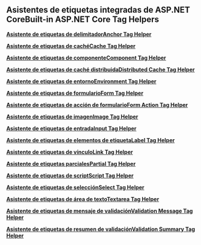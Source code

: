 ## <a name="built-in-aspnet-core-tag-helpers"></a><span data-ttu-id="6689d-101">Asistentes de etiquetas integradas de ASP.NET Core</span><span class="sxs-lookup"><span data-stu-id="6689d-101">Built-in ASP.NET Core Tag Helpers</span></span>

<span data-ttu-id="6689d-102">**[Asistente de etiquetas de delimitador](xref:mvc/views/tag-helpers/builtin-th/anchor-tag-helper)**</span><span class="sxs-lookup"><span data-stu-id="6689d-102">**[Anchor Tag Helper](xref:mvc/views/tag-helpers/builtin-th/anchor-tag-helper)**</span></span>

<span data-ttu-id="6689d-103">**[Asistente de etiquetas de caché](xref:mvc/views/tag-helpers/builtin-th/cache-tag-helper)**</span><span class="sxs-lookup"><span data-stu-id="6689d-103">**[Cache Tag Helper](xref:mvc/views/tag-helpers/builtin-th/cache-tag-helper)**</span></span>

<span data-ttu-id="6689d-104">**[Asistente de etiquetas de componente](xref:mvc/views/tag-helpers/builtin-th/component-tag-helper)**</span><span class="sxs-lookup"><span data-stu-id="6689d-104">**[Component Tag Helper](xref:mvc/views/tag-helpers/builtin-th/component-tag-helper)**</span></span>

<span data-ttu-id="6689d-105">**[Asistente de etiquetas de caché distribuida](xref:mvc/views/tag-helpers/builtin-th/distributed-cache-tag-helper)**</span><span class="sxs-lookup"><span data-stu-id="6689d-105">**[Distributed Cache Tag Helper](xref:mvc/views/tag-helpers/builtin-th/distributed-cache-tag-helper)**</span></span>

<span data-ttu-id="6689d-106">**[Asistente de etiquetas de entorno](xref:mvc/views/tag-helpers/builtin-th/environment-tag-helper)**</span><span class="sxs-lookup"><span data-stu-id="6689d-106">**[Environment Tag Helper](xref:mvc/views/tag-helpers/builtin-th/environment-tag-helper)**</span></span>

<span data-ttu-id="6689d-107">**[Asistente de etiquetas de formulario](xref:mvc/views/working-with-forms#the-form-tag-helper)**</span><span class="sxs-lookup"><span data-stu-id="6689d-107">**[Form Tag Helper](xref:mvc/views/working-with-forms#the-form-tag-helper)**</span></span>

<span data-ttu-id="6689d-108">**[Asistente de etiquetas de acción de formulario](xref:mvc/views/working-with-forms#the-form-action-tag-helper)**</span><span class="sxs-lookup"><span data-stu-id="6689d-108">**[Form Action Tag Helper](xref:mvc/views/working-with-forms#the-form-action-tag-helper)**</span></span>

<span data-ttu-id="6689d-109">**[Asistente de etiquetas de imagen](xref:mvc/views/tag-helpers/builtin-th/image-tag-helper)**</span><span class="sxs-lookup"><span data-stu-id="6689d-109">**[Image Tag Helper](xref:mvc/views/tag-helpers/builtin-th/image-tag-helper)**</span></span>

<span data-ttu-id="6689d-110">**[Asistente de etiquetas de entrada](xref:mvc/views/working-with-forms#the-input-tag-helper)**</span><span class="sxs-lookup"><span data-stu-id="6689d-110">**[Input Tag Helper](xref:mvc/views/working-with-forms#the-input-tag-helper)**</span></span>

<span data-ttu-id="6689d-111">**[Asistente de etiquetas de elementos de etiqueta](xref:mvc/views/working-with-forms#the-label-tag-helper)**</span><span class="sxs-lookup"><span data-stu-id="6689d-111">**[Label Tag Helper](xref:mvc/views/working-with-forms#the-label-tag-helper)**</span></span>

<span data-ttu-id="6689d-112">**[Asistente de etiquetas de vínculo](xref:mvc/views/tag-helpers/builtin-th/link-tag-helper)**</span><span class="sxs-lookup"><span data-stu-id="6689d-112">**[Link Tag Helper](xref:mvc/views/tag-helpers/builtin-th/link-tag-helper)**</span></span>

<span data-ttu-id="6689d-113">**[Asistente de etiquetas parciales](xref:mvc/views/tag-helpers/builtin-th/partial-tag-helper)**</span><span class="sxs-lookup"><span data-stu-id="6689d-113">**[Partial Tag Helper](xref:mvc/views/tag-helpers/builtin-th/partial-tag-helper)**</span></span>

<span data-ttu-id="6689d-114">**[Asistente de etiquetas de script](xref:mvc/views/tag-helpers/builtin-th/script-tag-helper)**</span><span class="sxs-lookup"><span data-stu-id="6689d-114">**[Script Tag Helper](xref:mvc/views/tag-helpers/builtin-th/script-tag-helper)**</span></span>

<span data-ttu-id="6689d-115">**[Asistente de etiquetas de selección](xref:mvc/views/working-with-forms#the-select-tag-helper)**</span><span class="sxs-lookup"><span data-stu-id="6689d-115">**[Select Tag Helper](xref:mvc/views/working-with-forms#the-select-tag-helper)**</span></span>

<span data-ttu-id="6689d-116">**[Asistente de etiquetas de área de texto](xref:mvc/views/working-with-forms#the-textarea-tag-helper)**</span><span class="sxs-lookup"><span data-stu-id="6689d-116">**[Textarea Tag Helper](xref:mvc/views/working-with-forms#the-textarea-tag-helper)**</span></span>

<span data-ttu-id="6689d-117">**[Asistente de etiquetas de mensaje de validación](xref:mvc/views/working-with-forms#the-validation-message-tag-helper)**</span><span class="sxs-lookup"><span data-stu-id="6689d-117">**[Validation Message Tag Helper](xref:mvc/views/working-with-forms#the-validation-message-tag-helper)**</span></span>

<span data-ttu-id="6689d-118">**[Asistente de etiquetas de resumen de validación](xref:mvc/views/working-with-forms#the-validation-summary-tag-helper)**</span><span class="sxs-lookup"><span data-stu-id="6689d-118">**[Validation Summary Tag Helper](xref:mvc/views/working-with-forms#the-validation-summary-tag-helper)**</span></span>
